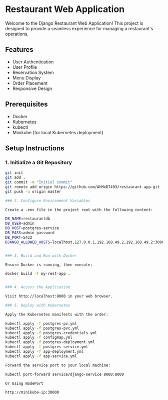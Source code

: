 # Restaurant Web Application

Welcome to the Django Restaurant Web Application! This project is designed to provide a seamless experience for managing a restaurant's operations.

## Features

- User Authentication
- User Profile
- Reservation System
- Menu Display
- Order Placement
- Responsive Design

## Prerequisites

- Docker
- Kubernetes
- kubectl
- Minikube (for local Kubernetes deployment)

## Setup Instructions

### 1. Initialize a Git Repository

```sh
git init
git add .
git commit -m "Initial commit"
git remote add origin https://github.com/AhMeD7493/restaurant-app.git
git push -u origin master

### 2. Configure Environment Variables

Create a .env file in the project root with the following content:

DB_NAME=restaurantdb
DB_USER=admin
DB_HOST=postgres-service 
DB_PASS=admin-password
DB_PORT=5432
DJANGO_ALLOWED_HOSTS=localhost,127.0.0.1,192.168.49.2,192.168.49.2:30000


### 3. Build and Run with Docker 

Ensure Docker is running, then execute:

docker build -t my-rest-app .


### 4. Access the Application

Visit http://localhost:8000 in your web browser.

### 5. Deploy with Kubernetes

Apply the Kubernetes manifests with the order:

kubectl apply -f postgres-pv.yml
kubectl apply -f postgres-pvc.yml
kubectl apply -f postgres-credentials.yml
kubectl apply -f configmap.yml
kubectl apply -f postgres-deployment.yml
kubectl apply -f postgres-service.yml
kubectl apply -f app-deployment.yml
kubectl apply -f app-service.yml

Forward the service port to your local machine:

kubectl port-forward service/django-service 8000:8000

Or Using NodePort

http://minikube-ip:30000
